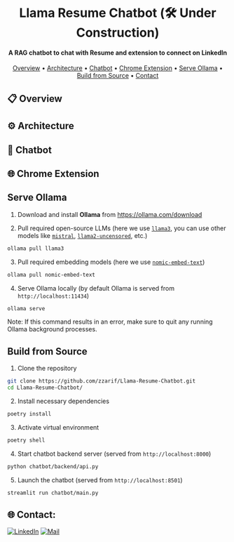<h1 align="center">
  <br>
  <!-- <a href="http://www.amitmerchant.com/electron-markdownify"><img src="https://raw.githubusercontent.com/amitmerchant1990/electron-markdownify/master/app/img/markdownify.png" alt="Markdownify" width="200"></a>
  <br> -->
  Llama Resume Chatbot (🛠️ Under Construction)
  <br>
</h1>

<h4 align="center">A RAG chatbot to chat with Resume and extension to connect on LinkedIn</h4>

<!-- <p align="center">
  <a href="https://badge.fury.io/js/electron-markdownify">
    <img src="https://badge.fury.io/js/electron-markdownify.svg"
         alt="Gitter">
  </a>
  <a href="https://gitter.im/amitmerchant1990/electron-markdownify"><img src="https://badges.gitter.im/amitmerchant1990/electron-markdownify.svg"></a>
  <a href="https://saythanks.io/to/bullredeyes@gmail.com">
      <img src="https://img.shields.io/badge/SayThanks.io-%E2%98%BC-1EAEDB.svg">
  </a>
  <a href="https://www.paypal.me/AmitMerchant">
    <img src="https://img.shields.io/badge/$-donate-ff69b4.svg?maxAge=2592000&amp;style=flat">
  </a>
</p> -->

<p align="center">
  <a href="#overview">Overview</a> •
  <a href="#architecture">Architecture</a> •
  <a href="#chatbot">Chatbot</a> •
  <a href="#chrome-extension">Chrome Extension</a> •
  <a href="#serve-ollama">Serve Ollama</a> •
  <a href="#build-from-source">Build from Source</a> •
  <a href="#license">Contact</a>
</p>

## 📋 Overview

## ⚙️ Architecture

## 💬 Chatbot

## 🌐 Chrome Extension

## Serve Ollama
1. Download and install **Ollama** from https://ollama.com/download

2. Pull required open-source LLMs (here we use [`llama3`](https://ollama.com/library/llama3), you can use other models like [`mistral`](https://ollama.com/library/mistral), [`llama2-uncensored`](https://ollama.com/library/llama2-uncensored), etc.)
```bash
ollama pull llama3
```

3. Pull required embedding models (here we use [`nomic-embed-text`](https://ollama.com/library/nomic-embed-text))
```bash
ollama pull nomic-embed-text
```

4. Serve Ollama locally (by default Ollama is served from `http://localhost:11434`)
```bash
ollama serve
```

Note: If this command results in an error, make sure to quit any running Ollama background processes.

## Build from Source
1. Clone the repository
```bash
git clone https://github.com/zzarif/Llama-Resume-Chatbot.git
cd Llama-Resume-Chatbot/
```

2. Install necessary dependencies
```bash
poetry install
```

3. Activate virtual environment
```bash
poetry shell
```

4. Start chatbot backend server (served from `http://localhost:8000`)
```bash
python chatbot/backend/api.py
```

5. Launch the chatbot (served from `http://localhost:8501`)
```bash
streamlit run chatbot/main.py
```

## 🌐 Contact:
[![LinkedIn](https://img.shields.io/badge/LinkedIn-0077B5?logo=linkedin&logoColor=white)](https://www.linkedin.com/in/zibran-zarif-amio-b82717263/) [![Mail](https://img.shields.io/badge/Gmail-EA4335?logo=gmail&logoColor=fff)](mailto:zibran.zarif.amio@gmail.com)